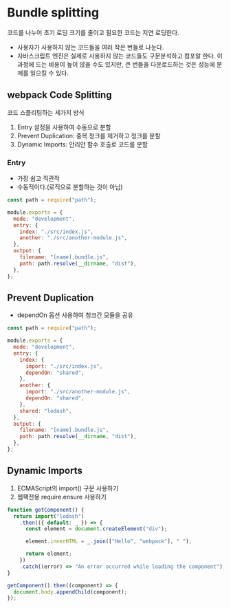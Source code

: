 # Bundle splitting

코드를 나누어 초기 로딩 크기를 줄이고 필요한 코드는 지연 로딩한다.

- 사용자가 사용하지 않는 코드들을 여러 작은 번들로 나눈다.
- 자바스크립트 엔진은 실제로 사용하지 않는 코드들도 구문분석하고 컴포알 한다. 이 과정에 드는 비용이 높이 않을 수도 있지만, 큰 번들을 다운로드하는 것은 성능에 문제를 일으킬 수 있다.

## webpack Code Splitting

코드 스플리팅하는 세가지 방식

1. Entry 설정을 사용하여 수동으로 분할
2. Prevent Duplication: 중복 청크를 제거하고 청크를 분할
3. Dynamic Imports: 안리안 함수 호출로 코드를 분할

### Entry

- 가장 쉽고 직관적
- 수동적이다.(로직으로 분할하는 것이 아님)

```js
const path = require("path");

module.exports = {
  mode: "development",
  entry: {
    index: "./src/index.js",
    another: "./src/another-module.js",
  },
  output: {
    filename: "[name].bundle.js",
    path: path.resolve(__dirname, "dist"),
  },
};
```

## Prevent Duplication

- dependOn 옵션 사용하여 청크간 모듈을 공유

```js
const path = require("path");

module.exports = {
  mode: "development",
  entry: {
    index: {
      import: "./src/index.js",
      dependOn: "shared",
    },
    another: {
      import: "./src/another-module.js",
      dependOn: "shared",
    },
    shared: "lodash",
  },
  output: {
    filename: "[name].bundle.js",
    path: path.resolve(__dirname, "dist"),
  },
};
```

## Dynamic Imports

1. ECMAScript의 import() 구문 사용하기
2. 웹팩전용 require.ensure 사용하기

```js
function getComponent() {
  return import("lodash")
    .then(({ default: _ }) => {
      const element = document.createElement("div");

      element.innerHTML = _.join(["Hello", "webpack"], " ");

      return element;
    })
    .catch((error) => "An error occurred while loading the component");
}

getComponent().then((component) => {
  document.body.appendChild(component);
});
```
